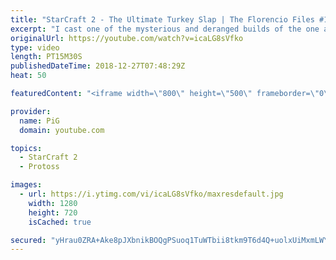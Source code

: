 ```yaml
---
title: "StarCraft 2 - The Ultimate Turkey Slap | The Florencio Files #19"
excerpt: "I cast one of the mysterious and deranged builds of the one and only Florencio, the dude that invented the proxy nexus recall rush  -- Watch live at https://www.twitch.tv/x5_pig"
originalUrl: https://youtube.com/watch?v=icaLG8sVfko
type: video
length: PT15M30S
publishedDateTime: 2018-12-27T07:48:29Z
heat: 50

featuredContent: "<iframe width=\"800\" height=\"500\" frameborder=\"0\" src=\"https://www.youtube.com/embed/icaLG8sVfko\" allow=\"accelerometer; autoplay; encrypted-media; gyroscope; picture-in-picture\" allowfullscreen></iframe>"

provider:
  name: PiG
  domain: youtube.com

topics:
  - StarCraft 2
  - Protoss

images:
  - url: https://i.ytimg.com/vi/icaLG8sVfko/maxresdefault.jpg
    width: 1280
    height: 720
    isCached: true

secured: "yHrau0ZRA+Ake8pJXbnikBOQgPSuoq1TuWTbii8tkm9T6d4Q+uolxUiMxmLWYvg3qys/yCKzjaDUcPG9IYlKq+HUQnvNzP+gnq0YFtLZuBljEWImiOQF90zauahXiEshtNJhkI4NJ3W7uUwjtp7yQKbLJ89yhe9YWhSTCqr+yTfES3SrXHn6de3gFGfEpuGR7+OnOM9WHepMNgbb7ZjmhB//oJRC7Sy3PYRF5YBhrstbtDoMqiqwrDy64X0XIxjjB9X9LANJ435IxtGONGhVsvl4ymudwbWby0auoay9m51BQJJOMrxwMTFRNvqEGn/8QysYTcinL3jasRTmGQl8M3+lHKc5vnQBa3Hdo4Xj55fT7UOmkJ/yrjkcRaOzW9HNQ3wtyD8WDCmzjxNVc/Ei55oTgyHObssZaXvO4sa77xE=;UqDSOpMkLw2cjcH+RuVJxw=="
---
```


